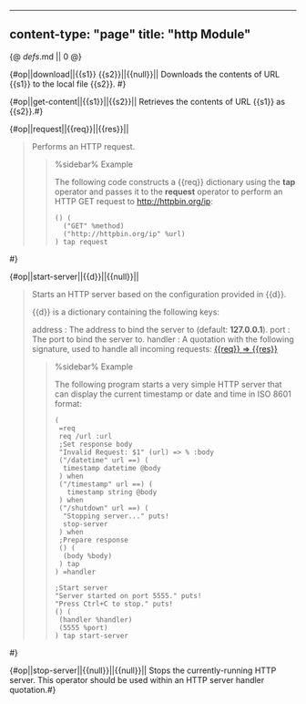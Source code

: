 -----
content-type: "page"
title: "http Module"
-----
{@ _defs_.md || 0 @}

{#op||download||{{s1}} {{s2}}||{{null}}||
Downloads the contents of URL {{s1}} to the local file {{s2}}. #}

{#op||get-content||{{s1}}||{{s2}}||
Retrieves the contents of URL {{s1}} as {{s2}}.#}

{#op||request||{{req}}||{{res}}||
> Performs an HTTP request.
> 
> > %sidebar%
> > Example
> > 
> > The following code constructs a {{req}} dictionary using the **tap** operator and passes it to the **request** operator to perform an HTTP GET request to <http://httpbin.org/ip>:
> > 
> >     () (
> >       ("GET" %method)
> >       ("http://httpbin.org/ip" %url)
> >     ) tap request
 #}

{#op||start-server||{{d}}||{{null}}||
> Starts an HTTP server based on the configuration provided in {{d}}.
> 
> {{d}} is a dictionary containing the following keys:
> 
> address
> : The address to bind the server to (default: **127.0.0.1**).
> port
> : The port to bind the server to.
> handler
> : A quotation with the following signature, used to handle all incoming requests: [{{req}} &rArr; {{res}}](class:kwd)
> 
> > %sidebar%
> > Example
> > 
> > The following program starts a very simple HTTP server that can display the current timestamp or date and time in ISO 8601 format:
> > 
> >     (
> >      =req
> >      req /url :url
> >      ;Set response body
> >      "Invalid Request: $1" (url) => % :body
> >      ("/datetime" url ==) (
> >       timestamp datetime @body
> >      ) when
> >      ("/timestamp" url ==) (
> >        timestamp string @body
> >      ) when
> >      ("/shutdown" url ==) (
> >       "Stopping server..." puts!
> >       stop-server
> >      ) when
> >      ;Prepare response
> >      () (
> >       (body %body)
> >      ) tap 
> >     ) =handler
> > 
> >     ;Start server
> >     "Server started on port 5555." puts!
> >     "Press Ctrl+C to stop." puts!
> >     () (
> >      (handler %handler)
> >      (5555 %port)
> >     ) tap start-server
 #}

{#op||stop-server||{{null}}||{{null}}||
Stops the currently-running HTTP server. This operator should be used within an HTTP server handler quotation.#}

